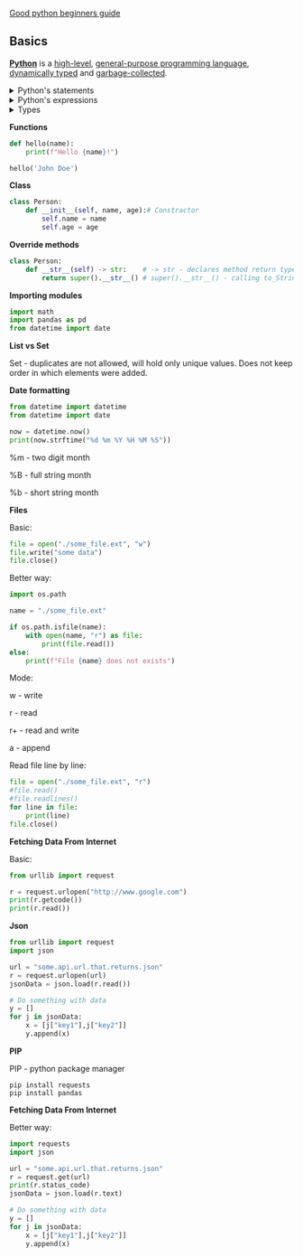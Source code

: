 [Good python beginners guide](https://www.youtube.com/watch?v=LzYNWme1W6Q)

## Basics
**[Python](https://www.python.org/)** is a [high-level](https://en.wikipedia.org/wiki/High-level_programming_language "High-level programming language"), [general-purpose programming language](https://en.wikipedia.org/wiki/General-purpose_programming_language "General-purpose programming language"), [dynamically typed](https://en.wikipedia.org/wiki/Type_system#DYNAMIC "Type system") and [garbage-collected](https://en.wikipedia.org/wiki/Garbage_collection_(computer_science) "Garbage collection (computer science)").

<details><summary>Python's statements</summary>

- ```if elif else```
- ```for```
```python
for item in items:
	print(item)
```
Loop through dictionary:
```python
for key, value in person.items():
	print(f"{key}, {value}")
```
- ```while```
```python
i = 0
while i < 10:
	print(i)
	i += 1
```
- The `break` statement, which exits a loop
- The `continue` statement, which skips the rest of the current iteration and continues with the next
- ```try```
- The `raise` statement, used to raise a specified exception or re-raise a caught exception
- The `class` statement, which executes a block of code and attaches its local namespace to a [class](https://en.wikipedia.org/wiki/Class_(computer_science) "Class (computer science)"), for use in object-oriented programming
- The `def` statement, which defines a [function](https://en.wikipedia.org/wiki/Function_(computing) "Function (computing)") or [method](https://en.wikipedia.org/wiki/Method_(computing) "Method (computing)")
- ```with``` frees resources  after exiting block of code
- The `del` statement, which removes a variable—deleting the reference from the name to the value, and producing an error if the variable is referred to before it is redefined
- The `pass` statement, serving as a [NOP](https://en.wikipedia.org/wiki/NOP_(code) "NOP (code)"), syntactically needed to create an empty code block
- The [assert](https://en.wikipedia.org/wiki/Assertion_(programming) "Assertion (programming)") statement, used in debugging to check for conditions that should apply
- The `yield` statement, which returns a value from a [generator](https://en.wikipedia.org/wiki/Generator_(computer_programming)#Python "Generator (computer programming)") function (and also an operator); used to implement [coroutines](https://en.wikipedia.org/wiki/Coroutine "Coroutine")
- The `return` statement, used to return a value from a function
- The [import](https://en.wikipedia.org/wiki/Include_directive "Include directive") and `from` statements, used to import modules whose functions or variables can be used in the current program
</details>

<details><summary>Python's expressions</summary>

- `+`, `-`, `*`, `/`
- `//` integer division
- `**` operator for exponentiation
- `==` compares by value
- `and`, `or`, `not` - **boolean** operators
- `#` comment
- """Multi line comments"""
- [Anonymous functions](https://en.wikipedia.org/wiki/Anonymous_function "Anonymous function") are implemented using [lambda expressions](https://en.wikipedia.org/wiki/Lambda_(programming) "Lambda (programming)"); however, there may be only one expression in each body.
- Conditional expressions are written as `x if c else y`
- **Lists** are written as `[1, 2, 3]`
- **Tuples**, written as `(1, 2, 3)`
- **Dictionaries** are key-value pairs like: `{'key1': 1.0, 'key2': False, 2: 'text'}`
</details>

<details><summary>Types</summary>

Python doe's not have `date` type, but we can import a module named `datetime` to work with dates as date objects.
```python
import datetime
# or
from datetime import datetime
from datetime import date
```

|Type|[Mutability](https://en.wikipedia.org/wiki/Immutable_object "Immutable object")|Description|Syntax examples|
|---|---|---|---|
|`bool`|immutable|[Boolean value](https://en.wikipedia.org/wiki/Boolean_value "Boolean value")|`True`  <br>`False`|
|`bytearray`|mutable|Sequence of [bytes](https://en.wikipedia.org/wiki/Byte "Byte")|`bytearray(b'Some ASCII')`  <br>`bytearray(b"Some ASCII")`  <br>`bytearray([119, 105, 107, 105])`|
|`bytes`|immutable|Sequence of bytes|`b'Some ASCII'`  <br>`b"Some ASCII"`  <br>`bytes([119, 105, 107, 105])`|
|`complex`|immutable|[Complex number](https://en.wikipedia.org/wiki/Complex_number "Complex number") with real and imaginary parts|`3+2.7j`  <br>`3 + 2.7j`|
|`dict`|mutable|[Associative array](https://en.wikipedia.org/wiki/Associative_array "Associative array") (or dictionary) of key and value pairs; can contain mixed types (keys and values), keys must be a hashable type|`{'key1': 1.0, 3: False}`  <br>`{}`|
|`types.EllipsisType`|immutable|An [ellipsis](https://en.wikipedia.org/wiki/Ellipsis_(programming_operator) "Ellipsis (programming operator)") placeholder to be used as an index in [NumPy](https://en.wikipedia.org/wiki/NumPy "NumPy") arrays|`...`  <br>`Ellipsis`|
|`float`|immutable|[Double-precision](https://en.wikipedia.org/wiki/Double-precision_floating-point_format "Double-precision floating-point format") [floating-point number](https://en.wikipedia.org/wiki/Floating-point_arithmetic "Floating-point arithmetic"). The precision is machine-dependent but in practice is generally implemented as a 64-bit [IEEE 754](https://en.wikipedia.org/wiki/IEEE_754 "IEEE 754") number with 53 bits of precision.[[105]](https://en.wikipedia.org/wiki/Python_(programming_language)#cite_note-105)|`1.33333`|
|`frozenset`|immutable|Unordered [set](https://en.wikipedia.org/wiki/Set_(computer_science) "Set (computer science)"), contains no duplicates; can contain mixed types, if hashable|`frozenset([4.0, 'string', True])`|
|`int`|immutable|[Integer](https://en.wikipedia.org/wiki/Integer_(computer_science) "Integer (computer science)") of unlimited magnitude[[106]](https://en.wikipedia.org/wiki/Python_(programming_language)#cite_note-pep0237-106)|`42`|
|`list`|mutable|[List](https://en.wikipedia.org/wiki/List_(computer_science) "List (computer science)"), can contain mixed types|`[4.0, 'string', True]`  <br>`[]`|
|`types.NoneType`|immutable|An object representing the absence of a value, often called [null](https://en.wikipedia.org/wiki/Null_pointer "Null pointer") in other languages|`None`|
|`types.NotImplementedType`|immutable|A placeholder that can be returned from [overloaded operators](https://en.wikipedia.org/wiki/Operator_overloading "Operator overloading") to indicate unsupported operand types.|`NotImplemented`|
|`range`|immutable|An _immutable sequence_ of numbers commonly used for looping a specific number of times in `for` loops[[107]](https://en.wikipedia.org/wiki/Python_(programming_language)#cite_note-107)|`range(-1, 10)`  <br>`range(10, -5, -2)`|
|`set`|mutable|Unordered [set](https://en.wikipedia.org/wiki/Set_(computer_science) "Set (computer science)"), contains no duplicates; can contain mixed types, if hashable|`{4.0, 'string', True}`  <br>`set()`|
|`str`|immutable|A [character string](https://en.wikipedia.org/wiki/String_(computer_science) "String (computer science)"): sequence of Unicode codepoints|`'Wikipedia'`  <br>`"Wikipedia"`<br><br>"""Spanning<br>multiple<br>lines"""<br><br>Spanning<br>multiple<br>lines|
|`tuple`|immutable|Can contain mixed types|`(4.0, 'string', True)`  <br>`('single element',)`  <br>`()`|
</details>

**Functions**
```python
def hello(name):
	print(f"Hello {name}!")

hello('John Doe')
```

**Class**
```python
class Person:
	def __init__(self, name, age):# Constractor
		self.name = name
		self.age = age
```
**Override methods**
```python
class Person:
	def __str__(self) -> str:    # -> str - declares method return type
		return super().__str__() # super().__str__() - calling to_String from base class
```

**Importing modules**
```python
import math
import pandas as pd
from datetime import date
```

**List vs Set**

Set - duplicates are not allowed, will hold only unique values. Does not keep order in which elements were added.

**Date formatting**

```python
from datetime import datetime
from datetime import date

now = datetime.now()
print(now.strftime("%d %m %Y %H %M %S"))
```
%m - two digit month

%B - full string month

%b - short string month

**Files**

Basic:
```python
file = open("./some_file.ext", "w")
file.write("some data")
file.close()
```
Better way:
```python
import os.path

name = "./some_file.ext"

if os.path.isfile(name):
	with open(name, "r") as file:
		print(file.read())
else:
	print(f"File {name} does not exists")
```
Mode:

w - write

r - read

r+ - read and write

a - append

Read file line by line:
```python
file = open("./some_file.ext", "r")
#file.read()
#file.readlines()
for line in file:
	print(line)
file.close()
```

**Fetching Data From Internet**

Basic:
```python
from urllib import request

r = request.urlopen("http://www.google.com")
print(r.getcode())
print(r.read())
```

**Json**
```python
from urllib import request
import json

url = "some.api.url.that.returns.json"
r = request.urlopen(url)
jsonData = json.load(r.read())

# Do something with data
y = []
for j in jsonData:
	x = [j["key1"],j["key2"]]
	y.append(x)
```
**PIP**

PIP - python package manager
```shell
pip install requests
pip install pandas
```
**Fetching Data From Internet**

Better way:
```python
import requests
import json

url = "some.api.url.that.returns.json"
r = request.get(url)
print(r.status_code)
jsonData = json.load(r.text)

# Do something with data
y = []
for j in jsonData:
	x = [j["key1"],j["key2"]]
	y.append(x)
```